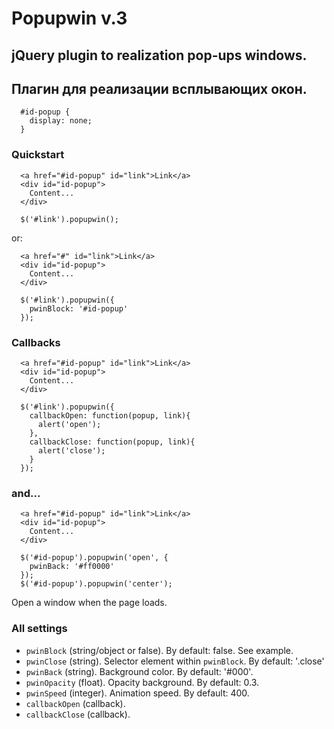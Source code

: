 # Popupwin v.3

## jQuery plugin to realization pop-ups windows.
## Плагин для реализации всплывающих окон.

~~~~{.css}
  #id-popup {
    display: none;
  }
~~~~

### Quickstart

~~~~{.html}
  <a href="#id-popup" id="link">Link</a>
  <div id="id-popup">
    Content...
  </div>
~~~~
~~~~{.js}
  $('#link').popupwin();
~~~~

or:
~~~~{.html}
  <a href="#" id="link">Link</a>
  <div id="id-popup">
    Content...
  </div>
~~~~
~~~~{.js}
  $('#link').popupwin({
    pwinBlock: '#id-popup'
  });
~~~~

### Callbacks

~~~~{.html}
  <a href="#id-popup" id="link">Link</a>
  <div id="id-popup">
    Content...
  </div>
~~~~
~~~~{.js}
  $('#link').popupwin({
    callbackOpen: function(popup, link){
      alert('open');
    },
    callbackClose: function(popup, link){
      alert('close');
    }
  });
~~~~

### and...

~~~~{.html}
  <a href="#id-popup" id="link">Link</a>
  <div id="id-popup">
    Content...
  </div>
~~~~
~~~~{.js}
  $('#id-popup').popupwin('open', {
    pwinBack: '#ff0000'
  });
  $('#id-popup').popupwin('center');
~~~~
Open a window when the page loads.

### All settings
* `pwinBlock` (string/object or false).
By default: false. See example.
* `pwinClose` (string).
Selector element within `pwinBlock`. 
By default: '.close'
* `pwinBack` (string).
Background color.
By default: '#000'.
* `pwinOpacity` (float).
Opacity background.
By default: 0.3.
* `pwinSpeed` (integer).
Animation speed.
By default: 400.
* `callbackOpen` (callback).
* `callbackClose` (callback).